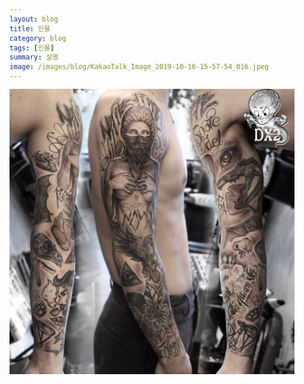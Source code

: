 ```yaml
---
layout: blog
title: 인물
category: blog
tags: [인물]  
summary: 설명
image: /images/blog/KakaoTalk_Image_2019-10-10-15-57-54_016.jpeg
---
```


![](/images/blog/KakaoTalk_Image_2019-10-10-15-57-54_016.jpeg " ")